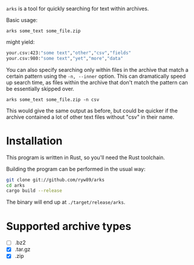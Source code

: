 `arks` is a tool for quickly searching for text within archives.

Basic usage:

`arks some_text some_file.zip`

might yield:

``` bash
your.csv:423:"some text","other","csv","fields"
your.csv:980:"some text","yet","more","data"
```

You can also specify searching only within files in the archive that
match a certain pattern using the `-n, --inner` option. This can
dramatically speed up search time, as files within the archive that
don't match the pattern can be essentially skipped over.

`arks some_text some_file.zip -n csv`

This would give the same output as before, but could be quicker if the
archive contained a lot of other text files without "csv" in their
name.

# Installation

This program is written in Rust, so you'll need the Rust toolchain.

Building the program can be performed in the usual way:

```bash
git clone git://github.com/ryw89/arks
cd arks
cargo build --release
```

The binary will end up at `./target/release/arks`.

# Supported archive types

- [ ] .bz2
- [x] .tar.gz
- [x] .zip
